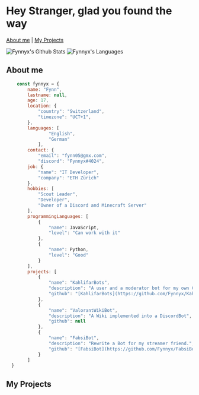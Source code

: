 # Hey Stranger, glad you found the way

[About me](https://github.com/Fynnyx#about-me) | [My Projects](https://github.com/Fynnyx#my-projects)

![Fynnyx's Github Stats](https://github-readme-stats.vercel.app/api?username=Fynnyx&title_color=e5b05e&icon_color=8c61db&text_color=e06151&bg_color=23272e&show_icons=true&hide_border=true&count_private=true)
![Fynnyx's Languages](https://github-readme-stats.vercel.app/api/top-langs?username=Fynnyx&layout=compact&title_color=e5b05e&icon_color=8c61db&text_color=317dde&bg_color=23272e&hide_border=true)


## About me

```javascript
    const fynnyx = {
        name: "Fynn",
        lastname: null,
        age: 17,
        location: {
            "country": "Switzerland",
            "timezone": "UCT+1",
        },
        languages: [
                "English",
                "German"
            ],
        contact: {
            "email": "fynn05@gmx.com",
            "discord": "Fynnyx#4024",
        job: {
            "name": "IT Developer",
            "company": "ETH Zürich"
        },
        hobbies: [
            "Scout Leader",
            "Developer",
            "Owner of a Discord and Minecraft Server"
        ],
        programmingLanguages: [
            {
                "name": JavaScript,
                "level": "Can work with it"
            },
            {
                "name": Python,
                "level": "Good"
            }
        ],
        projects: [
            {
                "name": "KahlifarBots",
                "description": "A user and a moderator bot for my own Community Discord Server",
                "github": "[KahlifarBots](https://github.com/Fynnyx/KahlifarBots)"
            },
            {
                "name": "ValorantWikiBot",
                "description": "A Wiki implemented into a DiscordBot",
                "github": null
            },
            {
                "name": "FabsiBot",
                "description": "Rewrite a Bot for my streamer friend.",
                "github": "[FabsiBot](https://github.com/Fynnyx/FabsiBots)"
            }
        ]
  }    
```

## My Projects
